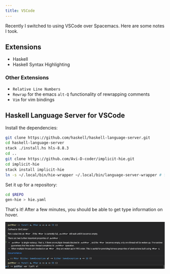 ```yaml
---
title: VSCode
---
```


Recently I switched to using VSCode over Spacemacs. Here are some notes I took.

## Extensions

* Haskell
* Haskell Syntax Highlighting

### Other Extensions

* `Relative Line Numbers`
* `Rewrap` for the emacs `alt-Q` functionality of rewrapping comments
* `Vim` for vim bindings

## Haskell Language Server for VSCode

Install the dependencies:

```bash
git clone https://github.com/haskell/haskell-language-server.git
cd haskell-language-server
stack ./install.hs hls-8.8.3
cd ..
git clone https://github.com/Avi-D-coder/implicit-hie.git
cd implicit-hie
stack install implicit-hie
ln -s ~/.local/bin/hie-wrapper ~/.local/bin/language-server-wrapper # for some reason VSCode looks for `hie-wrapper`, so just symlink it
```

Set it up for a repository:

```bash
cd $REPO
gen-hie > hie.yaml
```

That's it! After a few minutes, you should be able to get type information on hover.

![type-info-on-hover](assets/hover.png)
